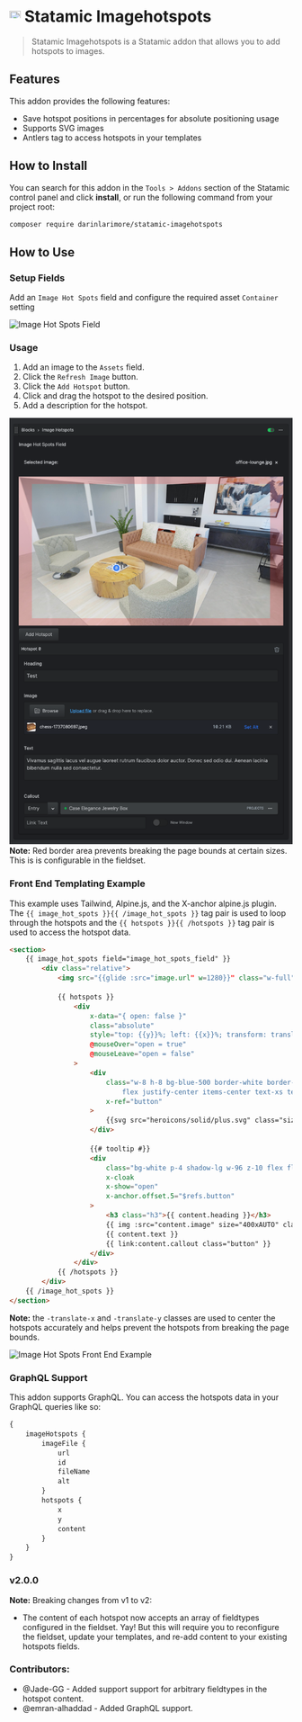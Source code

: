 # <img src="src/icon.svg" height="20" width="20"> Statamic Imagehotspots

> Statamic Imagehotspots is a Statamic addon that allows you to add hotspots to images.

## Features
This addon provides the following features:
- Save hotspot positions in percentages for absolute positioning usage
- Supports SVG images
- Antlers tag to access hotspots in your templates

## How to Install
You can search for this addon in the `Tools > Addons` section of the Statamic control panel and click **install**, or run the following command from your project root:

``` bash
composer require darinlarimore/statamic-imagehotspots
```

## How to Use

### Setup Fields
Add an `Image Hot Spots` field and configure the required asset `Container` setting

![Image Hot Spots Field](/fieldType.png)

### Usage
1. Add an image to the `Assets` field.
2. Click the `Refresh Image` button.
3. Click the `Add Hotspot` button.
4. Click and drag the hotspot to the desired position.
5. Add a description for the hotspot.

![Image Hot Spots Field](/fields.png)
**Note:** Red border area prevents breaking the page bounds at certain sizes. This is is configurable in the fieldset.

### Front End Templating Example
This example uses Tailwind, Alpine.js, and the X-anchor alpine.js plugin. The `{{ image_hot_spots }}{{ /image_hot_spots }}` tag pair is used to loop through the hotspots and the `{{ hotspots }}{{ /hotspots }}` tag pair is used to access the hotspot data.

```html
<section>
	{{ image_hot_spots field="image_hot_spots_field" }}
		<div class="relative">
			<img src="{{glide :src="image.url" w=1280}}" class="w-full" alt="{{image.alt}}">

			{{ hotspots }}
				<div
					x-data="{ open: false }"
					class="absolute"
					style="top: {{y}}%; left: {{x}}%; transform: translate(-12px, -12px);"
					@mouseOver="open = true"
					@mouseLeave="open = false"
				>
					<div
						class="w-8 h-8 bg-blue-500 border-white border-2 rounded-full
							flex justify-center items-center text-xs text-white font-bold cursor-pointer"
						x-ref="button"
					>
						{{svg src="heroicons/solid/plus.svg" class="size-6"}}
					</div>

					{{# tooltip #}}
					<div
						class="bg-white p-4 shadow-lg w-96 z-10 flex flex-col gap-4 items-start"
						x-cloak
						x-show="open"
						x-anchor.offset.5="$refs.button"
					>
						<h3 class="h3">{{ content.heading }}</h3>
						{{ img :src="content.image" size="400xAUTO" class="" }}
						{{ content.text }}
						{{ link:content.callout class="button" }}
					</div>
				</div>
			{{ /hotspots }}
		</div>
	{{ /image_hot_spots }}
</section>
```

**Note:** the `-translate-x` and `-translate-y` classes are used to center the hotspots accurately and helps prevent the hotspots from breaking the page bounds.

![Image Hot Spots Front End Example](/imageHotspots.png)

### GraphQL Support
This addon supports GraphQL. You can access the hotspots data in your GraphQL queries like so:

```graphql
{
	imageHotspots {
		imageFile {
			url
			id
			fileName
			alt
		}
		hotspots {
			x
			y
			content
		}
	}
}
```

### v2.0.0
**Note:** Breaking changes from v1 to v2:
- The content of each hotspot now accepts an array of fieldtypes configured in the fieldset. Yay! But this will require you to reconfigure the fieldset, update your templates, and re-add content to your existing hotspots fields.

### Contributors:
- @Jade-GG - Added support support for arbitrary fieldtypes in the hotspot content.
- @emran-alhaddad - Added GraphQL support.
